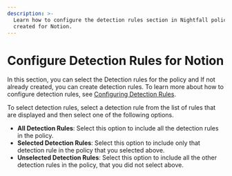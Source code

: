 ```yaml
---
description: >-
  Learn how to configure the detection rules section in Nightfall policies
  created for Notion.
---
```


# Configure Detection Rules for Notion

In this section, you can select the Detection rules for the policy and If not already created, you can create detection rules. To learn more about how to configure detection rules, see [Configuring Detection Rules](https://help.nightfall.ai/nightfall-ai/nightfall-for-slack/installation-instructions-nightfall-for-slack-1/configuring-detection-rules).

To select detection rules, select a detection rule from the list of rules that are displayed and then select one of the following options.

* **All Detection Rules**: Select this option to include all the detection rules in the policy.
* **Selected Detection Rules**: Select this option to include only that detection rule in the policy that you selected above.
* **Unselected Detection Rules**: Select this option to include all the other detection rules in the policy, that you did not select above.
